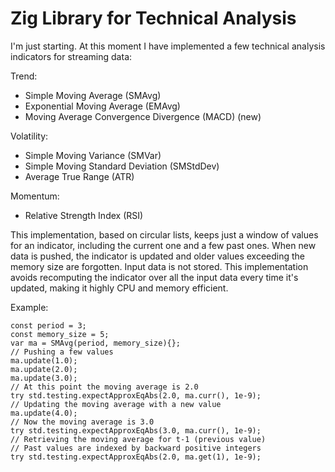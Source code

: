 # Zig Library for Technical Analysis

I'm just starting. At this moment I have implemented a few technical
analysis indicators for streaming data:

Trend:

* Simple Moving Average (SMAvg)
* Exponential Moving Average (EMAvg)
* Moving Average Convergence Divergence (MACD) (new)

Volatility:

* Simple Moving Variance (SMVar)
* Simple Moving Standard Deviation (SMStdDev)
* Average True Range (ATR)

Momentum:

* Relative Strength Index (RSI) 

This implementation, based on circular lists, keeps just a window of
values for an indicator, including the current one and a few past ones.
When new data is pushed, the indicator is updated and older values
exceeding the memory size are forgotten. Input data is not stored. This
implementation avoids recomputing the indicator over all the input data
every time it's updated, making it highly CPU and memory efficient.


Example:

```zig
const period = 3;
const memory_size = 5;
var ma = SMAvg(period, memory_size){};
// Pushing a few values
ma.update(1.0);
ma.update(2.0);
ma.update(3.0);
// At this point the moving average is 2.0
try std.testing.expectApproxEqAbs(2.0, ma.curr(), 1e-9);
// Updating the moving average with a new value
ma.update(4.0);
// Now the moving average is 3.0
try std.testing.expectApproxEqAbs(3.0, ma.curr(), 1e-9);
// Retrieving the moving average for t-1 (previous value)
// Past values are indexed by backward positive integers
try std.testing.expectApproxEqAbs(2.0, ma.get(1), 1e-9);
```
